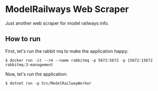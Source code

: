 # ModelRailways Web Scraper

Just another web scraper for model railways info.

## How to run

First, let's run the rabbit mq to make the application happy:

```
$ docker run -it --rm --name rabbitmq -p 5672:5672 -p 15672:15672 rabbitmq:3-management
```

Now, let's run the application:

```
$ dotnet run -p Src/ModelRailwayWorker
```
